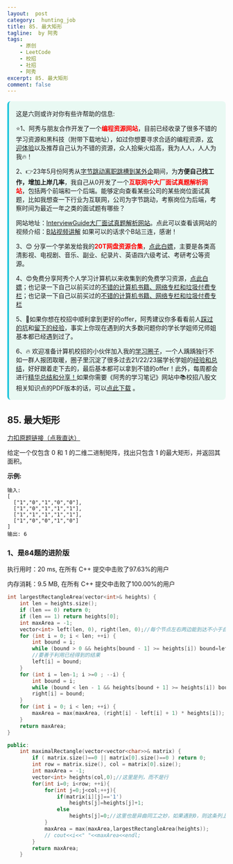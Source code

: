 ```yaml
---
layout:  post
category:  hunting_job
title: 85. 最大矩形
tagline:  by 阿秀
tags:
    - 原创
    - LeetCode
    - 校招
    - 社招
    - 阿秀
excerpt: 85. 最大矩形
comment: false
---
```






<div style="border-color: #24C6DC;
            background-color: #e9f9f3;         
            margin: 1rem 0;
        padding: .25rem 1rem;
        border-left-width: .3rem;
        border-left-style: solid;
        border-radius: .5rem;
        color: inherit;">
  <p>这是六则或许对你有些许帮助的信息:</p>
<p>⭐️1、阿秀与朋友合作开发了一个<span style="font-weight:bold;color:red">编程资源网站</span>，目前已经收录了很多不错的学习资源和黑科技（附带下载地址），如过你想要寻求合适的编程资源，<a href="https://tools.interviewguide.cn/home" style="text-decoration: underline" target="_blank">欢迎体验</a>以及推荐自己认为不错的资源，众人拾柴火焰高，我为人人，人人为我🔥！</p>  <p>2、👉23年5月份阿秀从<a style="text-decoration: underline" href="https://mp.weixin.qq.com/s?__biz=Mzk0ODU4MzEzMw==&mid=2247512170&idx=1&sn=c4a04a383d2dfdece676b75f17224e78" target="_blank">字节跳动离职跳槽到某外企</a>期间，为<span style="font-weight:bold">方便自己找工作，增加上岸几率</span>，我自己从0开发了一个<span style="font-weight:bold;color:red">互联网中大厂面试真题解析网站</span>，包括两个前端和一个后端。能够定向查看某些公司的某些岗位面试真题，比如我想查一下行业为互联网，公司为字节跳动，考察岗位为后端，考察时间为最近一年之类的面试题有哪些？
<div align="center">
</div>网站地址：<a style="text-decoration: underline" href="https://top.interviewguide.cn/" target="_blank">InterviewGuide大厂面试真题解析网站</a>。点此可以查看该网站的视频介绍：<a style="text-decoration: underline" href="https://www.bilibili.com/video/BV1f94y1C7BL" target="_blank">B站视频讲解</a>   如果可以的话求个B站三连，感谢！
  </p>3、😊
    分享一个学弟发给我的<span style="font-weight:bold;color:red">20T网盘资源合集</span>，<a style="text-decoration: underline" href="https://docs.qq.com/sheet/DY3VPVklVaFFMcUZ4?tab=9h5afr" target="_blank">点此白嫖</a>，主要是各类高清影视、电视剧、音乐、副业、纪录片、英语四六级考试、考研考公等资源。
  </p>
  <p>4、😍免费分享阿秀个人学习计算机以来收集到的免费学习资源，<a style="text-decoration: underline" href="/notes/07-resources/01-free/01-introduce.html" target="_blank">点此白嫖</a>；也记录一下自己以前买过的<a style="text-decoration: underline" href="/notes/07-resources/02-precious.html" target="_blank">不错的计算机书籍、网络专栏和垃圾付费专栏</a>；也记录一下自己以前买过的<a style="text-decoration: underline" href="/notes/07-resources/02-precious.html" target="_blank">不错的计算机书籍、网络专栏和垃圾付费专栏</a>
  </p>
  <p>5、🚀如果你想在校招中顺利拿到更好的offer，阿秀建议你多看看前人<a style="text-decoration: underline" href="https://www.yuque.com/tuobaaxiu/httmmc/npg1k81zeq4wfpyz" target="_blank">踩过的坑</a>和<a style="text-decoration: underline"  target="_blank" href="https://www.yuque.com/tuobaaxiu/httmmc/gge9ppd0mbu2d3dp">留下的经验</a>，事实上你现在遇到的大多数问题你的学长学姐师兄师姐基本都已经遇到过了。
  </p>
  <p>6、🔥 欢迎准备计算机校招的小伙伴加入我的<a  style="text-decoration: underline" href="https://www.yuque.com/tuobaaxiu/httmmc/xg0otqvc17wfx4u9" target="_blank">学习圈子</a>，一个人踽踽独行不如一群人报团取暖，圈子里沉淀了很多过去21/22/23届学长学姐的<a  style="text-decoration: underline" href="https://www.yuque.com/tuobaaxiu/httmmc/gge9ppd0mbu2d3dp" target="_blank">经验和总结</a>，好好跟着走下去的，最后基本都可以拿到不错的offer！此外，每周都会进行<a  style="text-decoration: underline" href="https://www.yuque.com/tuobaaxiu/httmmc/npg1k81zeq4wfpyz" target="_blank">精华总结和分享！</a>如果你需要《阿秀的学习笔记》网站中📚︎校招八股文相关知识点的PDF版本的话，可以<a style="text-decoration: underline" href="https://www.yuque.com/tuobaaxiu/httmmc/qs0yn66apvkzw0ps" target="_blank">点此下载</a> 。</p>   </div>




## 85. 最大矩形

[力扣原题链接（点我直达）](https://leetcode-cn.com/problems/maximal-rectangle/)

给定一个仅包含 0 和 1 的二维二进制矩阵，找出只包含 1 的最大矩形，并返回其面积。

**示例:**

```
输入:
[
  ["1","0","1","0","0"],
  ["1","0","1","1","1"],
  ["1","1","1","1","1"],
  ["1","0","0","1","0"]
]
输出: 6
```

### 1、是84题的进阶版

执行用时：20 ms, 在所有 C++ 提交中击败了97.63%的用户

内存消耗：9.5 MB, 在所有 C++ 提交中击败了100.00%的用户

~~~cpp
int largestRectangleArea(vector<int>& heights) {
	int len = heights.size();
	if (len == 0) return 0;
	if (len == 1) return heights[0];
	int maxArea = -1;
	vector<int> left(len, 0), right(len, 0);//每个节点左右两边能到达不小于自己高度的最大距离
	for (int i = 0; i < len; ++i) {
		int bound = i;
		while (bound > 0 && heights[bound - 1] >= heights[i]) bound=left[bound-1];//，如果说bound -1 的值已经很小了，直接用就行，就不用再自己慢慢遍历了，左边最小就是0了，右边最大也就是len-1
		//要善于利用已经得到的结果
		left[i] = bound;
	}
	for (int i = len-1; i >=0 ; --i) {
		int bound = i;
		while (bound < len - 1 && heights[bound + 1] >= heights[i]) bound = right[bound + 1];
		right[i] = bound;
	}
	for (int i = 0; i < len; ++i) {
		maxArea = max(maxArea, (right[i] - left[i] + 1) * heights[i]);
	}
	return maxArea;
}

public:
    int maximalRectangle(vector<vector<char>>& matrix) {
        if ( matrix.size()==0 || matrix[0].size()==0 ) return 0;
        int row = matrix.size(), col = matrix[0].size();
        int maxArea = -1;
        vector<int> heights(col,0);//这里是列，而不是行
        for(int i=0; i<row; ++i){
            for(int j=0;j<col;++j){
                if(matrix[i][j]=='1') 
                    heights[j]=heights[j]+1;                
                else
                    heights[j]=0;//这里也是异曲同工之妙，如果遇到0，则这条列上的值就是0了
            }
            maxArea = max(maxArea,largestRectangleArea(heights));
            // cout<<i<<" "<<maxArea<<endl;
        }
        return maxArea;
    }
~~~

<p id="去除重复字母"></p>


